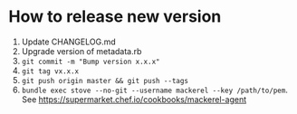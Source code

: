 How to release new version
==========================

1. Update CHANGELOG.md
1. Upgrade version of metadata.rb
1. `git commit -m "Bump version x.x.x"`
1. `git tag vx.x.x`
1. `git push origin master && git push --tags`
1. `bundle exec stove --no-git --username mackerel --key /path/to/pem`. See https://supermarket.chef.io/cookbooks/mackerel-agent
